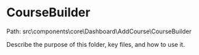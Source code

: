 # CourseBuilder

Path: src\components\core\Dashboard\AddCourse\CourseBuilder

Describe the purpose of this folder, key files, and how to use it.
